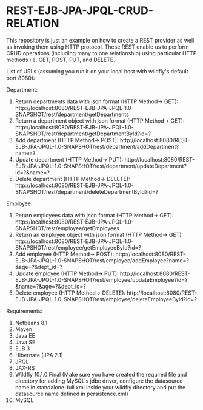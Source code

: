 # REST-EJB-JPA-JPQL-CRUD-RELATION

This repository is just an example on how to create a REST provider as well as invoking them using HTTP protocol. These REST enable us to perform CRUD operations (including many to one relationship) using particular HTTP methods i.e. GET, POST, PUT, and DELETE.

List of URLs (assuming you run it on your local host with wildfly's default port 8080):

Department:
1. Return departments data with json format (HTTP Method-> GET): http://localhost:8080/REST-EJB-JPA-JPQL-1.0-SNAPSHOT/rest/department/getDepartments
2. Return a department object with json format (HTTP Method-> GET): http://localhost:8080/REST-EJB-JPA-JPQL-1.0-SNAPSHOT/rest/department/getDepartmentById?id=?
3. Add department (HTTP Method-> POST): http://localhost:8080/REST-EJB-JPA-JPQL-1.0-SNAPSHOT/rest/department/addDepartment?name=?
4. Update department (HTTP Method-> PUT): http://localhost:8080/REST-EJB-JPA-JPQL-1.0-SNAPSHOT/rest/department/updateDepartment?id=?&name=?
5. Delete department (HTTP Method-> DELETE): http://localhost:8080/REST-EJB-JPA-JPQL-1.0-SNAPSHOT/rest/department/deleteDepartmentById?id=?

Employee:
1. Return employees data with json format (HTTP Method-> GET): http://localhost:8080/REST-EJB-JPA-JPQL-1.0-SNAPSHOT/rest/employee/getEmployees
2. Return an employee object with json format (HTTP Method-> GET): http://localhost:8080/REST-EJB-JPA-JPQL-1.0-SNAPSHOT/rest/employee/getEmployeeById?id=?
3. Add employee (HTTP Method-> POST): http://localhost:8080/REST-EJB-JPA-JPQL-1.0-SNAPSHOT/rest/employee/addEmployee?name=?&age=?&dept_id=?
4. Update employee (HTTP Method-> PUT): http://localhost:8080/REST-EJB-JPA-JPQL-1.0-SNAPSHOT/rest/employee/updateEmployee?id=?&name=?&age=?&dept_id=?
5. Delete employee (HTTP Method-> DELETE): http://localhost:8080/REST-EJB-JPA-JPQL-1.0-SNAPSHOT/rest/employee/deleteEmployeeById?id=?

Requirements:

1. Netbeans 8.1
2. Maven
3. Java EE
4. Java SE
5. EJB 3
6. Hibernate (JPA 2.1)
7. JPQL
8. JAX-RS
9. Wildfly 10.1.0.Final (Make sure you have created the required file and directory for adding MySQL's jdbc driver, configure the datasource name in standalone-full.xml inside your wildfly directory and put the datasource name defined in persistence.xml)
10. MySQL
